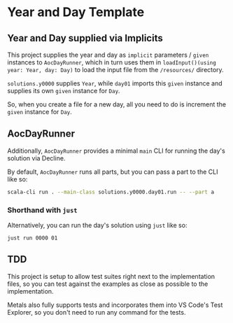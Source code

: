 # Year and Day Template

## Year and Day supplied via Implicits

This project supplies the year and day as `implicit` parameters / `given` instances to `AocDayRunner`, which in turn uses them in `loadInput()(using year: Year, day: Day)` to load the input file from the `/resources/` directory.

`solutions.y0000` supplies `Year`, while `day01` imports this `given` instance and supplies its own `given` instance for `Day`.

So, when you create a file for a new day, all you need to do is increment the `given` instance for `Day`.

## AocDayRunner

Additionally, `AocDayRunner` provides a minimal `main` CLI for running the day's solution via Decline.

By default, `AocDayRunner` runs all parts, but you can pass a part to the CLI like so:

```sh
scala-cli run . --main-class solutions.y0000.day01.run -- --part a
```

### Shorthand with `just`

Alternatively, you can run the day's solution using `just` like so:

```
just run 0000 01
```

## TDD

This project is setup to allow test suites right next to the implementation files, so you can test against the examples as close as possible to the implementation.

Metals also fully supports tests and incorporates them into VS Code's Test Explorer, so you don't need to run any command for the tests.
